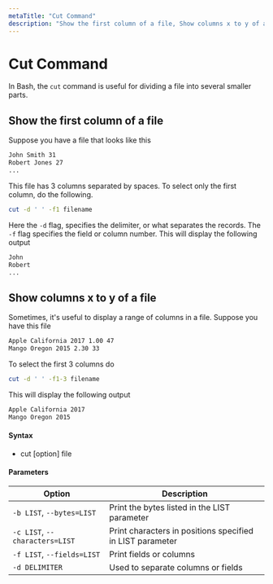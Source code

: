 ```yaml
---
metaTitle: "Cut Command"
description: "Show the first column of a file, Show columns x to y of a file"
---
```


# Cut Command

In Bash, the `cut` command is useful for dividing a file into several smaller parts.

## Show the first column of a file

Suppose you have a file that looks like this

```bash
John Smith 31
Robert Jones 27
...

```

This file has 3 columns separated by spaces. To select only the first column, do the following.

```bash
cut -d ' ' -f1 filename

```

Here the `-d` flag, specifies the delimiter, or what separates the records. The `-f` flag specifies the field or column number. This will display the following output

```bash
John
Robert
...

```

## Show columns x to y of a file

Sometimes, it's useful to display a range of columns in a file. Suppose you have this file

```bash
Apple California 2017 1.00 47
Mango Oregon 2015 2.30 33

```

To select the first 3 columns do

```bash
cut -d ' ' -f1-3 filename

```

This will display the following output

```bash
Apple California 2017
Mango Oregon 2015

```

#### Syntax

- cut [option] file

#### Parameters

| Option                         | Description                                               |
| ------------------------------ | --------------------------------------------------------- |
| `-b LIST`, `--bytes=LIST`      | Print the bytes listed in the LIST parameter              |
| `-c LIST`, `--characters=LIST` | Print characters in positions specified in LIST parameter |
| `-f LIST`, `--fields=LIST`     | Print fields or columns                                   |
| `-d DELIMITER`                 | Used to separate columns or fields                        |
